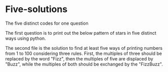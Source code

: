 # Five-solutions
The five distinct codes for one question

The first question is to print out the below pattern of stars in five distinct ways using python.

The second file is the solution to find at least five ways of printing numbers from 1 to 100 considering three rules. First, the multiples of three should be replaced by the word "Fizz", then the multiples of five are displaced by "Buzz", while the multiples of both should be exchanged by the "FizzBuzz".
